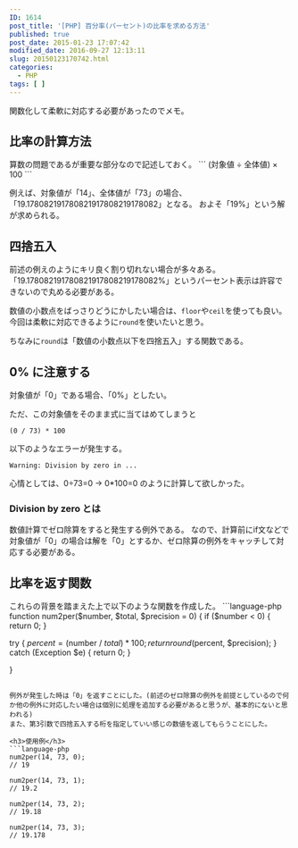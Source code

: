 ```yaml
---
ID: 1614
post_title: '[PHP] 百分率(パーセント)の比率を求める方法'
published: true
post_date: 2015-01-23 17:07:42
modified_date: 2016-09-27 12:13:11
slug: 20150123170742.html
categories:
  - PHP
tags: [ ]
---
```

関数化して柔軟に対応する必要があったのでメモ。
<!--more-->
<h2>比率の計算方法</h2>
算数の問題であるが重要な部分なので記述しておく。
```
(対象値 ÷ 全体値) × 100
```

例えば、対象値が「14」、全体値が「73」の場合、「19.178082191780821917808219178082」となる。
およそ「19%」という解が求められる。

<h2>四捨五入</h2>
前述の例えのようにキリ良く割り切れない場合が多々ある。
「19.178082191780821917808219178082%」というパーセント表示は許容できないので丸める必要がある。

数値の小数点をばっさりどうにかしたい場合は、<code>floor</code>や<code>ceil</code>を使っても良い。
今回は柔軟に対応できるように<code>round</code>を使いたいと思う。

ちなみに<code>round</code>は「数値の小数点以下を四捨五入」する関数である。

<h2>0% に注意する</h2>
対象値が「0」である場合、「0%」としたい。

ただ、この対象値をそのまま式に当てはめてしまうと
```
(0 / 73) * 100
```
以下のようなエラーが発生する。
```
Warning: Division by zero in ...
```

心情としては、0÷73=0 → 0*100=0 のように計算して欲しかった。

<h3>Division by zero とは</h3>
数値計算でゼロ除算をすると発生する例外である。
なので、計算前にif文などで対象値が「0」の場合は解を「0」とするか、ゼロ除算の例外をキャッチして対応する必要がある。


<h2>比率を返す関数</h2>
これらの背景を踏まえた上で以下のような関数を作成した。
```language-php
function num2per($number, $total, $precision = 0) {
  if ($number < 0) {
    return 0;
  }

  try {
    $percent = ($number / $total) * 100; 
    return round($percent, $precision);
  } catch (Exception $e) {
    return 0;
  }

}
```

例外が発生した時は「0」を返すことにした。(前述のゼロ除算の例外を前提としているので何か他の例外に対応したい場合は個別に処理を追加する必要があると思うが、基本的にないと思われる)
また、第3引数で四捨五入する桁を指定していい感じの数値を返してもらうことにした。

<h3>使用例</h3>
```language-php
num2per(14, 73, 0);
// 19

num2per(14, 73, 1);
// 19.2

num2per(14, 73, 2);
// 19.18

num2per(14, 73, 3);
// 19.178
```